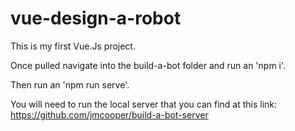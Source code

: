 # vue-design-a-robot

This is my first Vue.Js project.

Once pulled navigate into the build-a-bot folder and run an 'npm i'.

Then run an 'npm run serve'.

You will need to run the local server that you can find at this link:
https://github.com/jmcooper/build-a-bot-server
